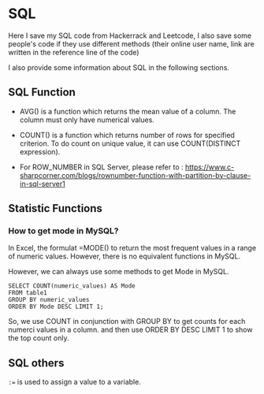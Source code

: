 # SQL

Here I save my SQL code from Hackerrack and Leetcode, I also save some people's code if they use different methods (their online user name, link are written in the reference line of the code)

I also provide some information about SQL in the following sections.

## SQL Function

* AVG() is a function which returns the mean value of a column. The column must only have numerical values.

* COUNT() is a function which returns number of rows for specified criterion. To do count on unique value, it can use COUNT(DISTINCT expression).

* For ROW_NUMBER in SQL Server, please refer to : https://www.c-sharpcorner.com/blogs/rownumber-function-with-partition-by-clause-in-sql-server1

## Statistic Functions

### How to get mode in MySQL?

In Excel, the formulat =MODE() to return the most frequent values in a range of numeric values. However, there is no equivalent functions in MySQL.

However, we can always use some methods to get Mode in MySQL.

```
SELECT COUNT(numeric_values) AS Mode 
FROM table1
GROUP BY numeric_values
ORDER BY Mode DESC LIMIT 1;
```
So, we use COUNT in conjunction with GROUP BY to get counts for each numerci values in a column. and then use ORDER BY DESC LIMIT 1 to show the top count only.

## SQL others

`:=` is used to assign a value to a variable. 
